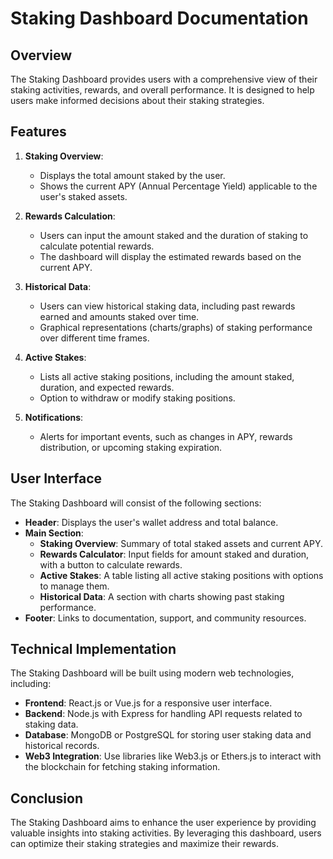 # Staking Dashboard Documentation

## Overview

The Staking Dashboard provides users with a comprehensive view of their staking activities, rewards, and overall performance. It is designed to help users make informed decisions about their staking strategies.

## Features

1. **Staking Overview**: 
   - Displays the total amount staked by the user.
   - Shows the current APY (Annual Percentage Yield) applicable to the user's staked assets.

2. **Rewards Calculation**:
   - Users can input the amount staked and the duration of staking to calculate potential rewards.
   - The dashboard will display the estimated rewards based on the current APY.

3. **Historical Data**:
   - Users can view historical staking data, including past rewards earned and amounts staked over time.
   - Graphical representations (charts/graphs) of staking performance over different time frames.

4. **Active Stakes**:
   - Lists all active staking positions, including the amount staked, duration, and expected rewards.
   - Option to withdraw or modify staking positions.

5. **Notifications**:
   - Alerts for important events, such as changes in APY, rewards distribution, or upcoming staking expiration.

## User Interface

The Staking Dashboard will consist of the following sections:

- **Header**: Displays the user's wallet address and total balance.
- **Main Section**:
  - **Staking Overview**: Summary of total staked assets and current APY.
  - **Rewards Calculator**: Input fields for amount staked and duration, with a button to calculate rewards.
  - **Active Stakes**: A table listing all active staking positions with options to manage them.
  - **Historical Data**: A section with charts showing past staking performance.
- **Footer**: Links to documentation, support, and community resources.

## Technical Implementation

The Staking Dashboard will be built using modern web technologies, including:

- **Frontend**: React.js or Vue.js for a responsive user interface.
- **Backend**: Node.js with Express for handling API requests related to staking data.
- **Database**: MongoDB or PostgreSQL for storing user staking data and historical records.
- **Web3 Integration**: Use libraries like Web3.js or Ethers.js to interact with the blockchain for fetching staking information.

## Conclusion

The Staking Dashboard aims to enhance the user experience by providing valuable insights into staking activities. By leveraging this dashboard, users can optimize their staking strategies and maximize their rewards.
